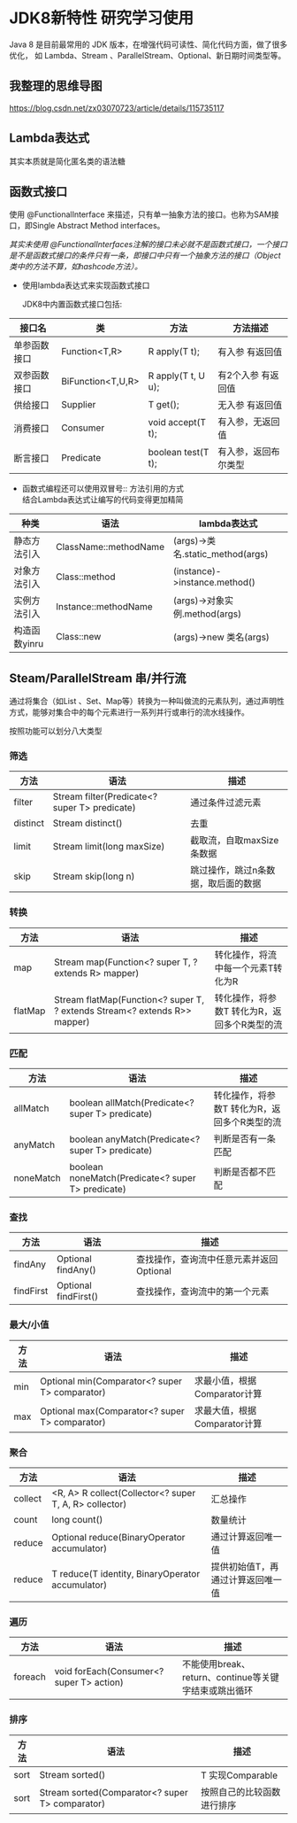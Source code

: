 # JDK8新特性 研究学习使用

Java 8 是目前最常用的 JDK 版本，在增强代码可读性、简化代码方面，做了很多优化，
如 Lambda、Stream 、ParallelStream、Optional、新日期时间类型等。

## 我整理的思维导图

https://blog.csdn.net/zx03070723/article/details/115735117

## Lambda表达式

其实本质就是简化匿名类的语法糖

## 函数式接口

使用 @FunctionalInterface 来描述，只有单一抽象方法的接口。也称为SAM接口，即Single Abstract Method interfaces。

*其实未使用 @FunctionalInterfaces注解的接口未必就不是函数式接口，一个接口是不是函数式接口的条件只有一条，即接口中只有一个抽象方法的接口（Object类中的方法不算，如hashcode方法）。*

- 使用lambda表达式来实现函数式接口 

  JDK8中内置函数式接口包括:  

| 接口名       | 类                | 方法               | 方法描述             |
| ------------ | ----------------- | ------------------ | -------------------- |
| 单参函数接口 | Function<T,R>     | R apply(T t);      | 有入参 有返回值      |
| 双参函数接口 | BiFunction<T,U,R> | R apply(T t, U u); | 有2个入参 有返回值   |
| 供给接口     | Supplier<T>       | T get();           | 无入参 有返回值      |
| 消费接口     | Consumer<T>       | void accept(T t);  | 有入参，无返回值     |
| 断言接口     | Predicate<T>      | boolean test(T t); | 有入参，返回布尔类型 |

- 函数式编程还可以使用双冒号:: 方法引用的方式  
  结合Lambda表达式让编写的代码变得更加精简

| 种类          | 语法                  | lambda表达式                     |
| ------------- | --------------------- | -------------------------------- |
| 静态方法引入  | ClassName::methodName | (args)->类名.static_method(args) |
| 对象方法引入  | Class::method         | (instance)->instance.method()    |
| 实例方法引入  | Instance::methodName  | (args)->对象实例.method(args)    |
| 构造函数yinru | Class::new            | (args)->new 类名(args)           |

## Steam/ParallelStream  串/并行流

通过将集合（如List 、Set、Map等）转换为一种叫做流的元素队列，通过声明性方式，能够对集合中的每个元素进行一系列并行或串行的流水线操作。

按照功能可以划分八大类型    

### 筛选

| 方法     | 语法                                             | 描述                                |
| -------- | ------------------------------------------------ | ----------------------------------- |
| filter   | Stream<T> filter(Predicate<? super T> predicate) | 通过条件过滤元素                    |
| distinct | Stream<T> distinct()                             | 去重                                |
| limit    | Stream<T> limit(long maxSize)                    | 截取流，自取maxSize条数据           |
| skip     | Stream<T> skip(long n)                           | 跳过操作，跳过n条数据，取后面的数据 |

### 转换  

| 方法    | 语法                                                         | 描述                                         |
| ------- | ------------------------------------------------------------ | -------------------------------------------- |
| map     | Stream map(Function<? super T, ? extends R> mapper)          | 转化操作，将流中每一个元素T转化为R           |
| flatMap | Stream  flatMap(Function<? super T, ? extends Stream<? extends R>> mapper) | 转化操作，将参数T 转化为R，返回多个R类型的流 |

### 匹配

| 方法      | 语法                                              | 描述                                         |
| --------- | ------------------------------------------------- | -------------------------------------------- |
| allMatch  | boolean allMatch(Predicate<? super T> predicate)  | 转化操作，将参数T 转化为R，返回多个R类型的流 |
| anyMatch  | boolean anyMatch(Predicate<? super T> predicate)  | 判断是否有一条匹配                           |
| noneMatch | boolean noneMatch(Predicate<? super T> predicate) | 判断是否都不匹配                             |

### 查找

| 方法      | 语法                    | 描述                                     |
| --------- | ----------------------- | ---------------------------------------- |
| findAny   | Optional<T> findAny()   | 查找操作，查询流中任意元素并返回Optional |
| findFirst | Optional<T> findFirst() | 查找操作，查询流中的第一个元素           |

### 最大/小值

| 方法 | 语法                                              | 描述                         |
| ---- | ------------------------------------------------- | ---------------------------- |
| min  | Optional<T> min(Comparator<? super T> comparator) | 求最小值，根据Comparator计算 |
| max  | Optional<T> max(Comparator<? super T> comparator) | 求最大值，根据Comparator计算 |

### 聚合

| 方法    | 语法                                                   | 描述                              |
| ------- | ------------------------------------------------------ | --------------------------------- |
| collect | <R, A> R collect(Collector<? super T, A, R> collector) | 汇总操作                          |
| count   | long count()                                           | 数量统计                          |
| reduce  | Optional<T> reduce(BinaryOperator<T> accumulator)      | 通过计算返回唯一值                |
| reduce  | T reduce(T identity, BinaryOperator<T> accumulator)    | 提供初始值T，再通过计算返回唯一值 |

### 遍历

| 方法    | 语法                                     | 描述                                                  |
| ------- | ---------------------------------------- | ----------------------------------------------------- |
| foreach | void forEach(Consumer<? super T> action) | 不能使用break、return、continue等关键字结束或跳出循环 |

### 排序

| 方法 | 语法                                               | 描述                       |
| ---- | -------------------------------------------------- | -------------------------- |
| sort | Stream<T> sorted()                                 | T 实现Comparable           |
| sort | Stream<T> sorted(Comparator<? super T> comparator) | 按照自己的比较函数进行排序 |


